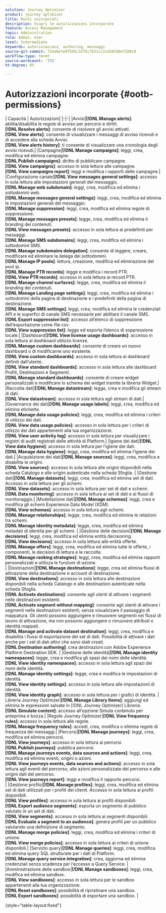 ```yaml
---
solution: Journey Optimizer
product: journey optimizer
title: Ruoli incorporati
description: Scopri le autorizzazioni incorporate
feature: Access Management
topic: Administration
role: Admin, User
level: Intermediate
keywords: autorizzazioni, authoring, messaggi
source-git-commit: 724a0efe97545c32f5c7b31cc2cd287d6ef288c8
workflow-type: tm+mt
source-wordcount: '731'
ht-degree: 0%

---
```


# Autorizzazioni incorporate {#ootb-permissions}

| Capacità | Autorizzazioni| |-|-| |Avvisi|**[!DNL Manage alerts]**: abilita/disabilita le regole di avviso per percorsi e diritti.</br>**[!DNL Resolve alerts]**: consente di risolvere gli avvisi attivati.</br>**[!DNL View alerts]**: consente di visualizzare i messaggi di avviso ricevuti e di accedere alla scheda Avvisi. </br>**[!DNL View alerts history]**: ti consente di visualizzare una cronologia degli avvisi ricevuti.| |Campagne|**[!DNL Manage campaigns]**: leggi, crea, modifica ed elimina campagne.</br>**[!DNL Publish campaigns]**: diritto di pubblicare campagne.</br>**[!DNL View campaigns]**: accesso in sola lettura alle campagne.</br>**[!DNL View campaigns report]**: leggi e modifica i rapporti delle campagne.| |Configurazione canale|**[!DNL View messages general settings]**: accesso in sola lettura alle impostazioni generali del messaggio.</br>**[!DNL Manage web subdomain]**: leggi, crea, modifica ed elimina i sottodomini web.</br>**[!DNL Manage messages general settings]**: leggi, crea, modifica ed elimina le impostazioni generali del messaggio.</br>**[!DNL Manage suppression]**: leggi, crea, modifica ed elimina regole di soppressione.</br>**[!DNL Manage messages presets]**: legge, crea, modifica ed elimina il branding dei contenuti.</br>**[!DNL View messages presets]**: accesso in sola lettura ai predefiniti per messaggi.</br>**[!DNL Manage SMS subdomains]**: leggi, crea, modifica ed elimina i sottodomini SMS.</br>**[!DNL Manage subdomains delegation]**: consente di leggere, creare, modificare ed eliminare la delega dei sottodomini.</br>**[!DNL Manage IP pools]**: lettura, creazione, modifica ed eliminazione del pool ip.</br>**[!DNL Manage PTR records]**: legge e modifica i record PTR.</br>**[!DNL View PTR records]**: accesso in sola lettura ai record PTR.</br>**[!DNL Manage channel surfaces]**: legge, crea, modifica ed elimina il branding dei contenuti.</br>**[!DNL Manage Landing page settings]**: leggi, crea, modifica ed elimina i sottodomini della pagina di destinazione e i predefiniti della pagina di destinazione.</br>**[!DNL Manage SMS settings]**: leggi, crea, modifica ed elimina le credenziali API e le superfici di canale SMS necessarie per abilitare il canale SMS.</br>**[!DNL Export suppression list]**: accesso all’elenco di soppressione dell’esportazione come file csv.</br>**[!DNL View suppression list]**: legge ed esporta l’elenco di soppressione locale.| |Dashboard|**[!DNL View license usage dashboards]**: accesso in sola lettura al dashboard utilizzo licenze.</br>**[!DNL Manage custom dashboards]**: consente di creare un nuovo dashboard o di modificarne uno esistente.</br>**[!DNL View custom dashboards]**: accesso in sola lettura ai dashboard definiti dall’utente.</br>**[!DNL View standard dashboards]**: accesso in sola lettura alle dashboard Profili, Destinazioni e Segmenti.</br>**[!DNL Manage standard dashboards]**: consente di creare widget personalizzati e modificare lo schema dei widget tramite la libreria Widget.| |Raccolta dati|**[!DNL Manage datastream]**: legge, crea e modifica gli stream di dati.</br>**[!DNL View datastream]**: accesso in sola lettura agli stream di dati.| |Governance dei dati|**[!DNL Manage usage labels]**: leggi, crea, modifica ed elimina etichette.</br>**[!DNL Manage data usage policies]**: leggi, crea, modifica ed elimina i criteri di utilizzo dei dati.</br>**[!DNL View data usage policies]**: accesso in sola lettura per i criteri di utilizzo dei dati appartenenti alla tua organizzazione.</br>**[!DNL View user activity log]**: accesso in sola lettura per visualizzare i registri di audit registrati delle attività di Platform.| |Igiene dei dati|**[!DNL View data hygiene]**: accesso in sola lettura per l’igiene dei dati.</br>**[!DNL Manage data hygiene]**: leggi, crea, modifica ed elimina l’igiene dei dati.| |Acquisizione dei dati|**[!DNL Manage sources]**: leggi, crea, modifica e disabilita le origini.</br>**[!DNL View sources]**: accesso in sola lettura alle origini disponibili nella scheda Catalogo e alle origini autenticate nella scheda Sfoglia. | |Gestione dati|**[!DNL Manage datasets]**: leggi, crea, modifica ed elimina set di dati. Accesso in sola lettura per gli schemi.</br>**[!DNL View datasets]**: accesso in sola lettura per set di dati e schemi.</br>**[!DNL Data monitoring]**: accesso in sola lettura ai set di dati e ai flussi di monitoraggio.| |Modellazione dati|**[!DNL Manage schemas]**: leggi, crea e modifica gli schemi Experience Data Model (XDM).</br>**[!DNL View schemas]**: accesso in sola lettura agli schemi.</br>**[!DNL Manage relationships]**: legge, crea, modifica ed elimina le relazioni tra schemi.</br>**[!DNL Manage identity metadata]**: legge, crea, modifica ed elimina metadati di identità per gli schemi. | |Gestione delle decisioni|**[!DNL Manage decisions]**: leggi, crea, modifica ed elimina entità decisioning.</br>**[!DNL View decisions]**: accesso in sola lettura alle entità offerte.</br>**[!DNL Manage offers]**: leggi, crea, modifica ed elimina tutte le offerte, i componenti, le decisioni di lettura e le raccolte.</br>**[!DNL Manage ranking strategies]**: leggi, crea, modifica ed elimina rapporti personalizzati e utilizza le funzioni di azione.</br>| |Destinazioni|**[!DNL Manage destinations]**: legge, crea ed elimina flussi di attivazione della destinazione e account di destinazione.</br>**[!DNL View destinations]**: accesso in sola lettura alle destinazioni disponibili nella scheda Catalogo e alle destinazioni autenticate nella scheda Sfoglia.</br>**[!DNL Activate destinations]**: consente agli utenti di attivare i segmenti nelle destinazioni esistenti.</br>**[!DNL Activate segment without mapping]**: consente agli utenti di attivare i segmenti nelle destinazioni esistenti, senza visualizzare il passaggio di mappatura. Gli utenti possono aggiungere e rimuovere segmenti nei flussi di lavoro di attivazione, ma non possono aggiungere o rimuovere attributi o identità mappati.</br>**[!DNL Manage and activate dataset destination]**: leggi, crea, modifica e disabilita i flussi di esportazione dei set di dati. Possibilità di attivare i dati anche per i set di dati attivi che sono stati creati.</br>**[!DNL Destination authoring]**: crea destinazioni con Adobe Experience Platform Destination SDK. | |Gestione delle identità|**[!DNL Manage identity namespaces]**: legge, crea e modifica gli spazi dei nomi delle identità.</br>**[!DNL View identity namespaces]**: accesso in sola lettura agli spazi dei nomi delle identità.</br>**[!DNL Manage identity settings]**: legge, crea e modifica le impostazioni di identità.</br>**[!DNL View identity settings]**: accesso in sola lettura alle impostazioni di identità.</br>**[!DNL View identity graph]**: accesso in sola lettura per i grafici di identità. | Libreria Journey Optimizer|**[!DNL Manage Library Items]**: aggiungi ed elimina le espressioni salvate in [!DNL Journey Optimizer] Libreria.</br>**[!DNL Simulate content]**: accesso all’opzione Simula contenuto per anteprima e bozza.| |Regole Journey Optimizer|**[!DNL View frequency rules]**: accesso in sola lettura alle regole.</br>**[!DNL Manage frequency rules]**: accedi, crea, modifica o elimina regole di frequenza dei messaggi.| |Percorsi|**[!DNL Manage journeys]**: leggi, crea, modifica ed elimina percorsi.</br>**[!DNL View journeys]**: accesso in sola lettura ai percorsi.</br>**[!DNL Publish journeys]**: pubblica percorsi.</br>**[!DNL Manage journeys events, data sources and actions]**: leggi, crea, modifica ed elimina eventi, origini o azioni.</br>**[!DNL View journeys events, data sources and actions]**: accesso in sola lettura agli eventi del percorso, alle azioni personalizzate del percorso e alle origini dati del percorso.</br>**[!DNL View journeys report]**: leggi e modifica il rapporto percorsi.</br>| |Gestione profilo|**[!DNL Manage profiles]**: leggi, crea, modifica ed elimina set di dati utilizzati per i profili dei clienti. Accesso in sola lettura ai profili disponibili.</br>**[!DNL View profiles]**: accesso in sola lettura ai profili disponibili.</br>**[!DNL Export audience segments]**: esporta un segmento di pubblico valutato in un set di dati.</br>**[!DNL View segments]**: accesso in sola lettura ai segmenti disponibili.</br>**[!DNL Evaluate a segment to an audience]**: genera profili per un pubblico valutando una definizione di segmento.</br>**[!DNL Manage merge policies]**: leggi, crea, modifica ed elimina i criteri di unione.</br>**[!DNL View merge policies]**: accesso in sola lettura ai criteri di unione disponibili.| |Servizio query|**[!DNL Manage queries]**: leggi, crea, modifica ed elimina query SQL strutturate per i dati di Platform.</br>**[!DNL Manage query service integration]**: crea, aggiorna ed elimina credenziali senza scadenza per l’accesso a Query Service. | |Amministrazione delle sandbox|**[!DNL Manage sandboxes]**: leggi, crea, modifica ed elimina sandbox.</br>**[!DNL View sandboxes]**: accesso in sola lettura per le sandbox appartenenti alla tua organizzazione.</br>**[!DNL Reset sandboxes]**: possibilità di ripristinare una sandbox.</br>**[!DNL Export sandboxes]**: possibilità di esportare una sandbox. |

{style="table-layout:fixed"}

